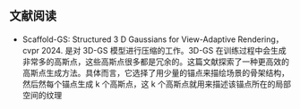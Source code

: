 ## 文献阅读
- Scaffold-GS: Structured 3 D Gaussians for View-Adaptive Rendering，cvpr 2024. 是对 3D-GS 模型进行压缩的工作。3D-GS 在训练过程中会生成非常多的高斯点，这些高斯点很多都是冗余的。这篇文献探索了一种更高效的高斯点生成方法。具体而言，它选择了用少量的锚点来描绘场景的骨架结构，然后然每个锚点生成 k 个高斯点，这 k 个高斯点就用来描述该锚点所在的局部空间的纹理 